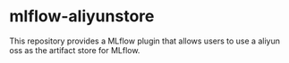 # mlflow-aliyunstore
This repository provides a MLflow plugin that allows users to use a aliyun oss as the artifact store for MLflow.
